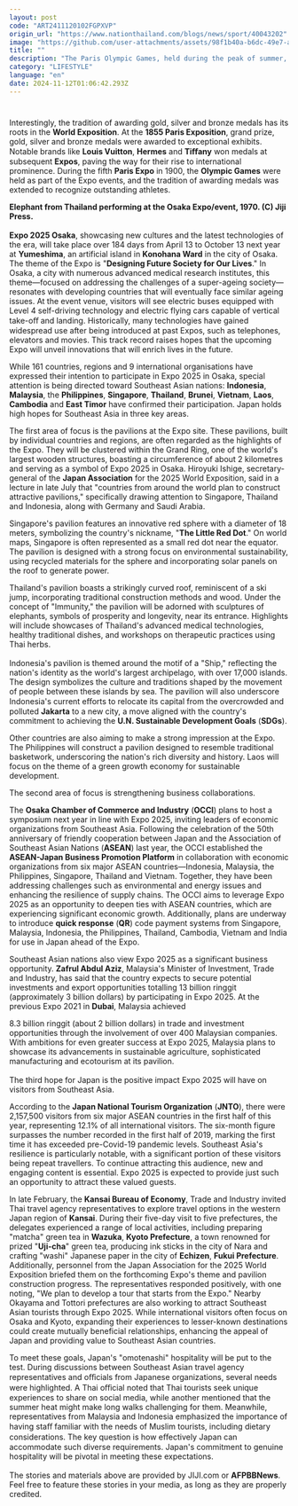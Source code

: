 ```yaml
---
layout: post
code: "ART2411120102FGPXVP"
origin_url: "https://www.nationthailand.com/blogs/news/sport/40043202"
image: "https://github.com/user-attachments/assets/98f1b40a-b6dc-49e7-a9ee-5baa2c90db2c"
title: ""
description: "The Paris Olympic Games, held during the peak of summer, demonstrated to the world the impressive determination of athletes from around the globe as they competed for medals."
category: "LIFESTYLE"
language: "en"
date: 2024-11-12T01:06:42.293Z
---
```


# 









Interestingly, the tradition of awarding gold, silver and bronze medals has its roots in the **World Exposition**. At the **1855 Paris Exposition**, grand prize, gold, silver and bronze medals were awarded to exceptional exhibits. Notable brands like **Louis Vuitton**, **Hermes** and **Tiﬀany** won medals at subsequent **Expos**, paving the way for their rise to international prominence. During the fifth **Paris Expo** in 1900, the **Olympic Games** were held as part of the Expo events, and the tradition of awarding medals was extended to recognize outstanding athletes.

**Elephant from Thailand performing at the Osaka Expo/event, 1970. (C) Jiji Press.**  
   
**Expo 2025 Osaka**, showcasing new cultures and the latest technologies of the era, will take place over 184 days from April 13 to October 13 next year at **Yumeshima**, an artificial island in **Konohana Ward** in the city of Osaka. The theme of the Expo is "**Designing Future Society for Our Lives**." In Osaka, a city with numerous advanced medical research institutes, this theme—focused on addressing the challenges of a super-ageing society—resonates with developing countries that will eventually face similar ageing issues. At the event venue, visitors will see electric buses equipped with Level 4 self-driving technology and electric flying cars capable of vertical take-oﬀ and landing. Historically, many technologies have gained widespread use after being introduced at past Expos, such as telephones, elevators and movies. This track record raises hopes that the upcoming Expo will unveil innovations that will enrich lives in the future.

While 161 countries, regions and 9 international organisations have expressed their intention to participate in Expo 2025 in Osaka, special attention is being directed toward Southeast Asian nations: **Indonesia**, **Malaysia**, the **Philippines**, **Singapore**, **Thailand**, **Brunei**, **Vietnam**, **Laos**, **Cambodia** and **East Timor** have confirmed their participation. Japan holds high hopes for Southeast Asia in three key areas.

The first area of focus is the pavilions at the Expo site. These pavilions, built by individual countries and regions, are often regarded as the highlights of the Expo. They will be clustered within the Grand Ring, one of the world's largest wooden structures, boasting a circumference of about 2 kilometres and serving as a symbol of Expo 2025 in Osaka. Hiroyuki Ishige, secretary-general of the **Japan Association** for the 2025 World Exposition, said in a lecture in late July that "countries from around the world plan to construct attractive pavilions," specifically drawing attention to Singapore, Thailand and Indonesia, along with Germany and Saudi Arabia.

Singapore's pavilion features an innovative red sphere with a diameter of 18 meters, symbolizing the country's nickname, "**The Little Red Dot**." On world maps, Singapore is often represented as a small red dot near the equator. The pavilion is designed with a strong focus on environmental sustainability, using recycled materials for the sphere and incorporating solar panels on the roof to generate power.

Thailand's pavilion boasts a strikingly curved roof, reminiscent of a ski jump, incorporating traditional construction methods and wood. Under the concept of "Immunity," the pavilion will be adorned with sculptures of elephants, symbols of prosperity and longevity, near its entrance. Highlights will include showcases of Thailand's advanced medical technologies, healthy traditional dishes, and workshops on therapeutic practices using Thai herbs.  
   
Indonesia's pavilion is themed around the motif of a "Ship," reflecting the nation's identity as the world's largest archipelago, with over 17,000 islands. The design symbolizes the culture and traditions shaped by the movement of people between these islands by sea. The pavilion will also underscore Indonesia's current eﬀorts to relocate its capital from the overcrowded and polluted **Jakarta** to a new city, a move aligned with the country's commitment to achieving the **U.N. Sustainable Development Goals** (**SDGs**).

Other countries are also aiming to make a strong impression at the Expo. The Philippines will construct a pavilion designed to resemble traditional basketwork, underscoring the nation's rich diversity and history. Laos will focus on the theme of a green growth economy for sustainable development.

The second area of focus is strengthening business collaborations.

The **Osaka Chamber of Commerce and Industry** (**OCCI**) plans to host a symposium next year in line with Expo 2025, inviting leaders of economic organizations from Southeast Asia. Following the celebration of the 50th anniversary of friendly cooperation between Japan and the Association of Southeast Asian Nations (**ASEAN**) last year, the OCCI established the **ASEAN-Japan Business Promotion Platform** in collaboration with economic organizations from six major ASEAN countries—Indonesia, Malaysia, the Philippines, Singapore, Thailand and Vietnam. Together, they have been addressing challenges such as environmental and energy issues and enhancing the resilience of supply chains. The OCCI aims to leverage Expo 2025 as an opportunity to deepen ties with ASEAN countries, which are experiencing significant economic growth. Additionally, plans are underway to introduce **quick response** (**QR**) code payment systems from Singapore, Malaysia, Indonesia, the Philippines, Thailand, Cambodia, Vietnam and India for use in Japan ahead of the Expo.

Southeast Asian nations also view Expo 2025 as a significant business opportunity. **Zafrul Abdul Aziz**, Malaysia's Minister of Investment, Trade and Industry, has said that the country expects to secure potential investments and export opportunities totalling 13 billion ringgit (approximately 3 billion dollars) by participating in Expo 2025. At the previous Expo 2021 in **Dubai**, Malaysia achieved

8.3 billion ringgit (about 2 billion dollars) in trade and investment opportunities through the involvement of over 400 Malaysian companies. With ambitions for even greater success at Expo 2025, Malaysia plans to showcase its advancements in sustainable agriculture, sophisticated manufacturing and ecotourism at its pavilion.  
   
The third hope for Japan is the positive impact Expo 2025 will have on visitors from Southeast Asia.

According to the **Japan National Tourism Organization** (**JNTO**), there were 2,157,500 visitors from six major ASEAN countries in the first half of this year, representing 12.1% of all international visitors. The six-month figure surpasses the number recorded in the first half of 2019, marking the first time it has exceeded pre-Covid-19 pandemic levels. Southeast Asia's resilience is particularly notable, with a significant portion of these visitors being repeat travellers. To continue attracting this audience, new and engaging content is essential. Expo 2025 is expected to provide just such an opportunity to attract these valued guests.

In late February, the **Kansai Bureau of Economy**, Trade and Industry invited Thai travel agency representatives to explore travel options in the western Japan region of **Kansai**. During their five-day visit to five prefectures, the delegates experienced a range of local activities, including preparing "matcha" green tea in **Wazuka**, **Kyoto Prefecture**, a town renowned for prized "**Uji-cha**" green tea, producing ink sticks in the city of Nara and crafting "washi" Japanese paper in the city of **Echizen**, **Fukui Prefecture**. Additionally, personnel from the Japan Association for the 2025 World Exposition briefed them on the forthcoming Expo's theme and pavilion construction progress. The representatives responded positively, with one noting, "We plan to develop a tour that starts from the Expo." Nearby Okayama and Tottori prefectures are also working to attract Southeast Asian tourists through Expo 2025. While international visitors often focus on Osaka and Kyoto, expanding their experiences to lesser-known destinations could create mutually beneficial relationships, enhancing the appeal of Japan and providing value to Southeast Asian countries.

To meet these goals, Japan's "omotenashi" hospitality will be put to the test. During discussions between Southeast Asian travel agency representatives and oﬀicials from Japanese organizations, several needs were highlighted. A Thai oﬀicial noted that Thai tourists seek unique experiences to share on social media, while another mentioned that the summer heat might make long walks challenging for them. Meanwhile, representatives from Malaysia and Indonesia emphasized the importance of having staﬀ familiar with the needs of Muslim tourists, including dietary considerations. The key question is how eﬀectively Japan can accommodate such diverse requirements. Japan's commitment to genuine hospitality will be pivotal in meeting these expectations.  
   
The stories and materials above are provided by JIJI.com or **AFPBBNews**. Feel free to feature these stories in your media, as long as they are properly credited.
